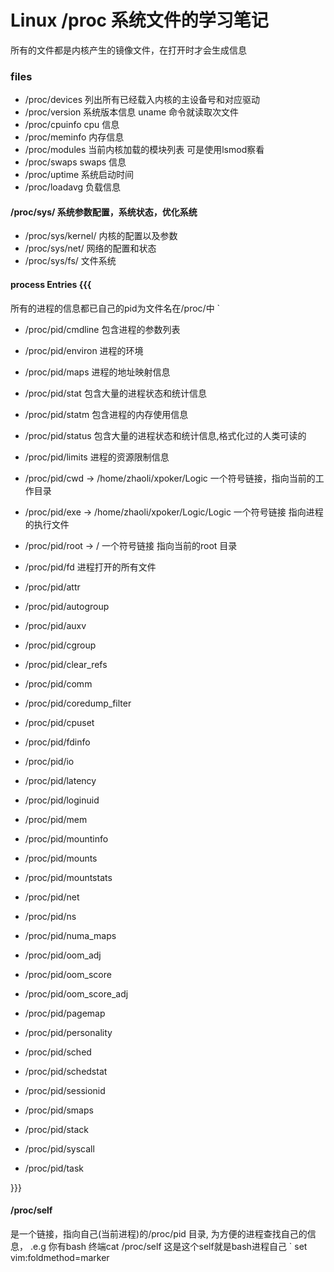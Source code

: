 # Linux /proc 系统文件的学习笔记
所有的文件都是内核产生的镜像文件，在打开时才会生成信息

### files
+  /proc/devices  列出所有已经载入内核的主设备号和对应驱动
+  /proc/version  系统版本信息 uname 命令就读取次文件
+  /proc/cpuinfo   cpu 信息
+  /proc/meminfo   内存信息
+  /proc/modules  当前内核加载的模块列表 可是使用lsmod察看
+  /proc/swaps    swaps 信息         
+  /proc/uptime   系统启动时间
+  /proc/loadavg   负载信息

#### /proc/sys/ 系统参数配置，系统状态，优化系统
+  /proc/sys/kernel/        内核的配置以及参数
+  /proc/sys/net/           网络的配置和状态
+  /proc/sys/fs/            文件系统
#### process Entries {{{
所有的进程的信息都已自己的pid为文件名在/proc/中
`
+  /proc/pid/cmdline  包含进程的参数列表
+  /proc/pid/environ  进程的环境
+  /proc/pid/maps     进程的地址映射信息
+  /proc/pid/stat     包含大量的进程状态和统计信息
+  /proc/pid/statm    包含进程的内存使用信息
+  /proc/pid/status   包含大量的进程状态和统计信息,格式化过的人类可读的
+  /proc/pid/limits   进程的资源限制信息
+  /proc/pid/cwd -> /home/zhaoli/xpoker/Logic    一个符号链接，指向当前的工作目录
+  /proc/pid/exe -> /home/zhaoli/xpoker/Logic/Logic 一个符号链接 指向进程的执行文件
+  /proc/pid/root -> /                              一个符号链接 指向当前的root 目录
+  /proc/pid/fd    进程打开的所有文件

+  /proc/pid/attr
+  /proc/pid/autogroup
+  /proc/pid/auxv
+  /proc/pid/cgroup
+  /proc/pid/clear_refs
+  /proc/pid/comm
+  /proc/pid/coredump_filter
+  /proc/pid/cpuset
+  /proc/pid/fdinfo
+  /proc/pid/io
+  /proc/pid/latency
+  /proc/pid/loginuid
+  /proc/pid/mem
+  /proc/pid/mountinfo
+  /proc/pid/mounts
+  /proc/pid/mountstats
+  /proc/pid/net
+  /proc/pid/ns
+  /proc/pid/numa_maps
+  /proc/pid/oom_adj
+  /proc/pid/oom_score
+  /proc/pid/oom_score_adj
+  /proc/pid/pagemap
+  /proc/pid/personality
+  /proc/pid/sched
+  /proc/pid/schedstat
+  /proc/pid/sessionid
+  /proc/pid/smaps
+  /proc/pid/stack
+  /proc/pid/syscall
+  /proc/pid/task

}}}
#### /proc/self
  是一个链接，指向自己(当前进程)的/proc/pid 目录, 为方便的进程查找自己的信息，
  .e.g 你有bash 终端cat /proc/self 这是这个self就是bash进程自己
`
set vim:foldmethod=marker
